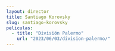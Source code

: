 ```yaml
---
layout: director
title: Santiago Korovsky
slug: santiago-korovsky
peliculas:
  - title: "División Palermo"
    url: "2023/06/03/division-palermo/"
---
```

